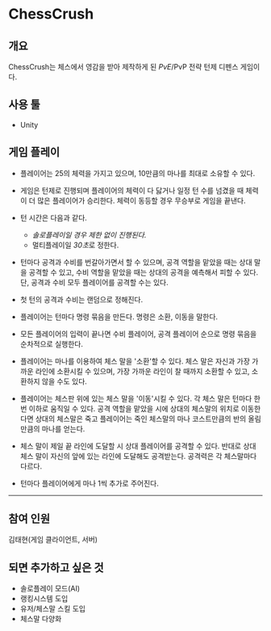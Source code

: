 # ChessCrush
## 개요
ChessCrush는 체스에서 영감을 받아 제작하게 된 *PvE*/PvP 전략 턴제 디펜스 게임이다.

## 사용 툴
* Unity

## 게임 플레이
* 플레이어는 25의 체력을 가지고 있으며, 10만큼의 마나를 최대로 소유할 수 있다.

* 게임은 턴제로 진행되며 플레이어의 체력이 다 닳거나 일정 턴 수를 넘겼을 때 체력이 더 많은 플레이어가 승리한다. 체력이 동등할 경우 무승부로 게임을 끝낸다.
* 턴 시간은 다음과 같다.
	* *솔로플레이일 경우 제한 없이 진행된다.*
	* 멀티플레이일 *30초*로 정한다.
* 턴마다 공격과 수비를 번갈아가면서 할 수 있으며, 공격 역할을 맡았을 때는 상대 말을 공격할 수 있고, 수비 역할을 맡았을 때는 상대의 공격을 예측해서 피할 수 있다. 단, 공격과 수비 모두 플레이어를 공격할 수는 있다.
* 첫 턴의 공격과 수비는 랜덤으로 정해진다.
* 플레이어는 턴마다 명령 묶음을 만든다. 명령은 소환, 이동을 말한다.
* 모든 플레이어의 입력이 끝나면 수비 플레이어, 공격 플레이어 순으로 명령 묶음을 순차적으로 실행한다.
* 플레이어는 마나를 이용하여 체스 말을 '소환'할 수 있다. 체스 말은 자신과 가장 가까운 라인에 소환시킬 수 있으며, 가장 가까운 라인이 찰 때까지 소환할 수 있고, 소환하지 않을 수도 있다.
* 플레이어는 체스판 위에 있는 체스 말을 '이동'시킬 수 있다. 각 체스 말은 턴마다 한 번 이하로 움직일 수 있다. 공격 역할을 맡았을 시에 상대의 체스말의 위치로 이동한다면 상대의 체스말은 죽고 플레이어는 죽인 체스말의 마나 코스트만큼의 반의 올림만큼의 마나를 얻는다.
* 체스 말이 제일 끝 라인에 도달할 시 상대 플레이어를 공격할 수 있다. 반대로 상대 체스 말이 자신의 앞에 있는 라인에 도달해도 공격받는다. 공격력은 각 체스말마다 다르다.
* 턴마다 플레이어에게 마나 1씩 추가로 주어진다.
---
## 참여 인원
김태현(게임 클라이언트, 서버)

## 되면 추가하고 싶은 것
* 솔로플레이 모드(AI)
* 랭킹시스템 도입
* 유저/체스말 스킬 도입
* 체스말 다양화